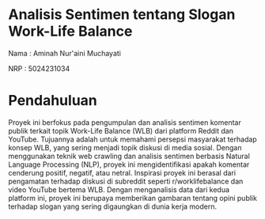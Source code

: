 # Analisis Sentimen tentang Slogan Work-Life Balance
Nama : Aminah Nur'aini Muchayati

NRP : 5024231034

# Pendahuluan
Proyek ini berfokus pada pengumpulan dan analisis sentimen komentar publik terkait topik Work-Life Balance (WLB) dari platform Reddit dan YouTube. Tujuannya adalah untuk memahami persepsi masyarakat terhadap konsep WLB, yang sering menjadi topik diskusi di media sosial. Dengan menggunakan teknik web crawling dan analisis sentimen berbasis Natural Language Processing (NLP), proyek ini mengidentifikasi apakah komentar cenderung positif, negatif, atau netral.
Inspirasi proyek ini berasal dari pengamatan terhadap diskusi di subreddit seperti r/worklifebalance dan video YouTube bertema WLB. Dengan menganalisis data dari kedua platform ini, proyek ini berupaya memberikan gambaran tentang opini publik terhadap slogan yang sering digaungkan di dunia kerja modern.
